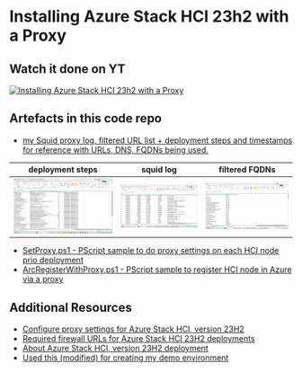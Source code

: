 # Installing Azure Stack HCI 23h2 with a Proxy

## Watch it done on YT
[![Installing Azure Stack HCI 23h2 with a Proxy](https://img.youtube.com/vi/A_zNSNHOKJU/0.jpg)](https://www.youtube.com/watch?v=A_zNSNHOKJU)

## Artefacts in this code repo
- [my Squid proxy log, filtered URL list + deployment steps and timestamps for reference with URLs, DNS, FQDNs being used.](23H2ProxyDeployment_12-07-2024.xlsx)  
 
| deployment steps | squid log | filtered FQDNs |
|--|--|--|
|![deployment steps](Screenshot%202024-07-30%20152348.png) | ![squid log](Screenshot%202024-07-30%20152444.png)| ![filtered FQDNs, DNS](Screenshot%202024-07-30%20152522.png)|


- [SetProxy.ps1 - PScript sample to do proxy settings on each HCI node prio deployment](SetProxy.ps1)
- [ArcRegisterWithProxy.ps1 - PScript sample to register HCI node in Azure via a proxy](ArcRegisterWithProxy.ps1) 

## Additional Resources
- [Configure proxy settings for Azure Stack HCI, version 23H2](https://learn.microsoft.com/en-us/azure-stack/hci/manage/configure-proxy-settings-23h2)
- [Required firewall URLs for Azure Stack HCI 23H2 deployments](https://learn.microsoft.com/en-us/azure-stack/hci/concepts/firewall-requirements#required-firewall-urls-for-azure-stack-hci-23h2-deployments)
- [About Azure Stack HCI, version 23H2 deployment](https://learn.microsoft.com/en-us/azure-stack/hci/deploy/deployment-introduction)
- [Used this (modified) for creating my demo environment](https://github.com/bfrankMS/CreateHypervVms/tree/master/Scenario-AzStackHCI)
